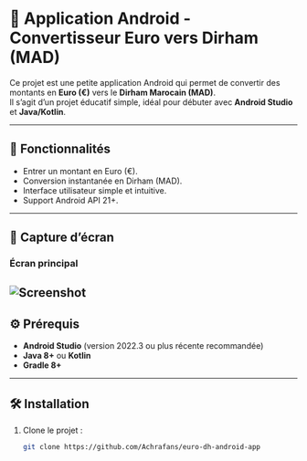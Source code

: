 # 💱 Application Android - Convertisseur Euro vers Dirham (MAD)

Ce projet est une petite application Android qui permet de convertir des montants en **Euro (€)** vers le **Dirham Marocain (MAD)**.  
Il s’agit d’un projet éducatif simple, idéal pour débuter avec **Android Studio** et **Java/Kotlin**.

---

## 🚀 Fonctionnalités

- Entrer un montant en Euro (€).
- Conversion instantanée en Dirham (MAD).
- Interface utilisateur simple et intuitive.
- Support Android API 21+.

---

## 📸 Capture d’écran

### Écran principal
![Screenshot](./app/screenshots/euro-to-dh.png)
---

## ⚙️ Prérequis

- **Android Studio** (version 2022.3 ou plus récente recommandée)
- **Java 8+** ou **Kotlin**
- **Gradle 8+**

---

## 🛠️ Installation

1. Clone le projet :
   ```bash
   git clone https://github.com/Achrafans/euro-dh-android-app
